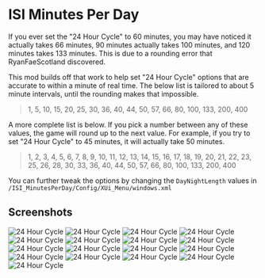 # ISI Minutes Per Day

If you ever set the "24 Hour Cycle" to 60 minutes, you may have noticed it actually takes 66 minutes, 90 minutes actually takes 100 minutes, and 120 minutes takes 133 minutes. This is due to a rounding error that RyanFaeScotland discovered.

This mod builds off that work to help set "24 Hour Cycle" options that are accurate to within a minute of real time. The below list is tailored to about 5 minute intervals, until the rounding makes that impossible.

> 1, 5, 10, 15, 20, 25, 30, 36, 40, 44, 50, 57, 66, 80, 100, 133, 200, 400

A more complete list is below. If you pick a number between any of these values, the game will round up to the next value. For example, if you try to set "24 Hour Cycle" to 45 minutes, it will actually take 50 minutes.

> 1, 2, 3, 4, 5, 6, 7, 8, 9, 10, 11, 12, 13, 14, 15, 16, 17, 18, 19, 20, 21, 22, 23, 25, 26, 28, 30, 33, 36, 40, 44, 50, 57, 66, 80, 100, 133, 200, 400

You can further tweak the options by changing the `DayNightLength` values in `/ISI_MinutesPerDay/Config/XUi_Menu/windows.xml`

## Screenshots

![24 Hour Cycle](images/001-minute.png)
![24 Hour Cycle](images/005-minutes.png)
![24 Hour Cycle](images/010-minutes.png)
![24 Hour Cycle](images/015-minutes.png)
![24 Hour Cycle](images/020-minutes.png)
![24 Hour Cycle](images/025-minutes.png)
![24 Hour Cycle](images/030-minutes.png)
![24 Hour Cycle](images/036-minutes.png)
![24 Hour Cycle](images/040-minutes.png)
![24 Hour Cycle](images/050-minutes.png)
![24 Hour Cycle](images/057-minutes.png)
![24 Hour Cycle](images/066-minutes.png)
![24 Hour Cycle](images/080-minutes.png)
![24 Hour Cycle](images/100-minutes.png)
![24 Hour Cycle](images/133-minutes.png)
![24 Hour Cycle](images/200-minutes.png)
![24 Hour Cycle](images/400-minutes.png)
